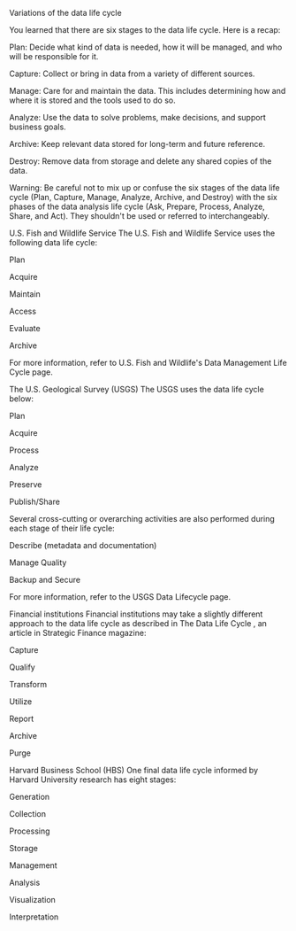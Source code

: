 Variations of the data life cycle

You learned that there are six stages to the data life cycle. Here is a recap:

Plan: Decide what kind of data is needed, how it will be managed, and who will be responsible for it.

Capture: Collect or bring in data from a variety of different sources.

Manage: Care for and maintain the data. This includes determining how and where it is stored and the tools used to do so.

Analyze: Use the data to solve problems, make decisions, and support business goals.

Archive: Keep relevant data stored for long-term and future reference.

Destroy: Remove data from storage and delete any shared copies of the data.

Warning: Be careful not to mix up or confuse the six stages of the data life cycle (Plan, Capture, Manage, Analyze, Archive, and Destroy) with the six phases of the data analysis life cycle (Ask, Prepare, Process, Analyze, Share, and Act). They shouldn't be used or referred to interchangeably.

U.S. Fish and Wildlife Service
The U.S. Fish and Wildlife Service uses the following data life cycle:

Plan

Acquire

Maintain

Access 

Evaluate

Archive

For more information, refer to 
U.S. Fish and Wildlife's Data Management Life Cycle
 page.

The U.S. Geological Survey (USGS)
The USGS uses the data life cycle below:

Plan

Acquire

Process

Analyze

Preserve

Publish/Share

Several cross-cutting or overarching activities are also performed during each stage of their life cycle:

Describe (metadata and documentation)

Manage Quality

Backup and Secure

For more information, refer to the 
USGS Data Lifecycle
 page.

Financial institutions
Financial institutions may take a slightly different approach to the data life cycle as described in 
The Data Life Cycle
, an article in Strategic Finance magazine:

Capture

Qualify

Transform

Utilize

Report

Archive

Purge

Harvard Business School (HBS)
One final data life cycle informed by Harvard University research has eight stages:

Generation

Collection

Processing

Storage 

Management

Analysis

Visualization

Interpretation
